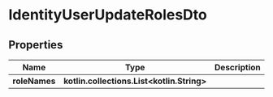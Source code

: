 
# IdentityUserUpdateRolesDto

## Properties
Name | Type | Description | Notes
------------ | ------------- | ------------- | -------------
**roleNames** | **kotlin.collections.List&lt;kotlin.String&gt;** |  | 



